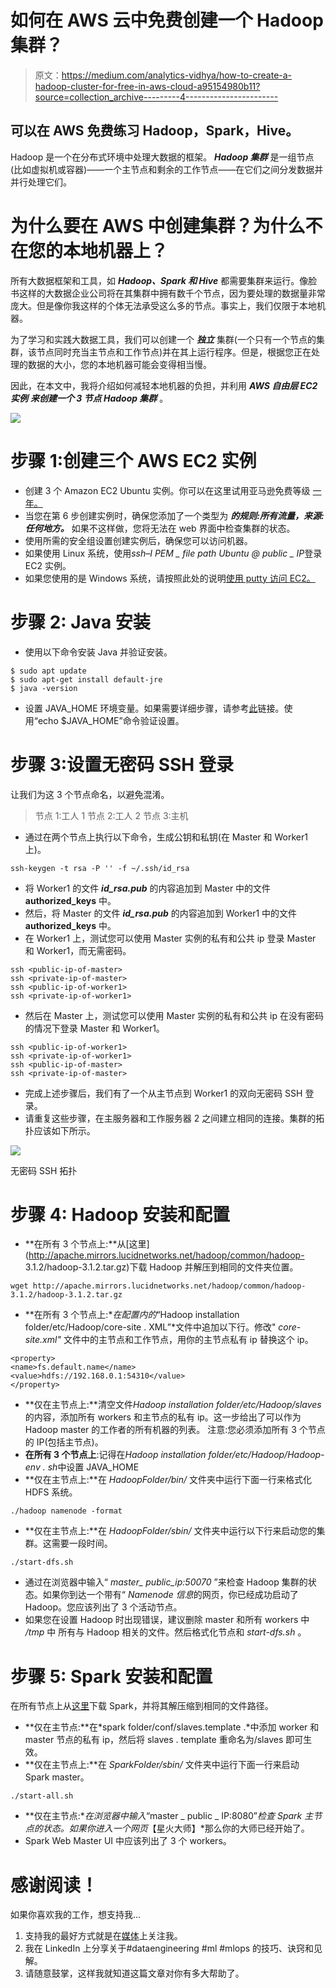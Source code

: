 # 如何在 AWS 云中免费创建一个 Hadoop 集群？

> 原文：<https://medium.com/analytics-vidhya/how-to-create-a-hadoop-cluster-for-free-in-aws-cloud-a95154980b11?source=collection_archive---------4----------------------->

## 可以在 AWS 免费练习 Hadoop，Spark，Hive。

Hadoop 是一个在分布式环境中处理大数据的框架。 ***Hadoop 集群*** 是一组节点(比如虚拟机或容器)——一个主节点和剩余的工作节点——在它们之间分发数据并并行处理它们。

# 为什么要在 AWS 中创建集群？为什么不在您的本地机器上？

所有大数据框架和工具，如 ***Hadoop、Spark 和 Hive*** 都需要集群来运行。像脸书这样的大数据企业公司将在其集群中拥有数千个节点，因为要处理的数据量非常庞大。但是像你我这样的个体无法承受这么多的节点。事实上，我们仅限于本地机器。

为了学习和实践大数据工具，我们可以创建一个 ***独立*** 集群(一个只有一个节点的集群，该节点同时充当主节点和工作节点)并在其上运行程序。但是，根据您正在处理的数据的大小，您的本地机器可能会变得相当慢。

因此，在本文中，我将介绍如何减轻本地机器的负担，并利用 ***AWS 自由层 EC2 实例*** ***来创建一个 3 节点 Hadoop 集群*** 。

![](img/f9f6e84c9a03b914dd7ef1b0f3d85a09.png)

# 步骤 1:创建三个 AWS EC2 实例

*   创建 3 个 Amazon EC2 Ubuntu 实例。你可以在这里试用亚马逊免费等级
    [一年。](https://aws.amazon.com/free/)
*   当您在第 6 步创建实例时，确保您添加了一个类型为 ***的规则:所有流量，来源:任何地方。*** 如果不这样做，您将无法在 web 界面中检查集群的状态。
*   使用所需的安全组设置创建实例后，确保您可以访问机器。
*   如果使用 Linux 系统，使用*ssh–I PEM _ file path Ubuntu @ public _ IP*登录 EC2 实例。
*   如果您使用的是 Windows 系统，请按照此处的说明[使用 putty 访问 EC2。](https://dzone.com/articles/how-set-multi-node-hadoop)

# 步骤 2: Java 安装

*   使用以下命令安装 Java 并验证安装。

```
$ sudo apt update
$ sudo apt-get install default-jre
$ java -version
```

*   设置 JAVA_HOME 环境变量。如果需要详细步骤，请参考[此](https://askubuntu.com/questions/175514/how-to-set-java-home-for-java)链接。使用“echo $JAVA_HOME”命令验证设置。

# 步骤 3:设置无密码 SSH 登录

让我们为这 3 个节点命名，以避免混淆。

> 节点 1:工人 1
> 节点 2:工人 2
> 节点 3:主机

*   通过在两个节点上执行以下命令，生成公钥和私钥(在 Master 和 Worker1 上)。

```
ssh-keygen -t rsa -P '' -f ~/.ssh/id_rsa
```

*   将 Worker1 的文件 ***id_rsa.pub*** 的内容追加到 Master 中的文件 **authorized_keys** 中。
*   然后，将 Master 的文件 ***id_rsa.pub*** 的内容追加到 Worker1 中的文件 **authorized_keys** 中。
*   在 Worker1 上，测试您可以使用 Master 实例的私有和公共 ip 登录 Master 和 Worker1，而无需密码。

```
ssh <public-ip-of-master>
ssh <private-ip-of-master>
ssh <public-ip-of-worker1>
ssh <private-ip-of-worker1>
```

*   然后在 Master 上，测试您可以使用 Master 实例的私有和公共 ip 在没有密码的情况下登录 Master 和 Worker1。

```
ssh <public-ip-of-worker1>
ssh <private-ip-of-worker1>
ssh <public-ip-of-master>
ssh <private-ip-of-master>
```

*   完成上述步骤后，我们有了一个从主节点到 Worker1 的双向无密码 SSH 登录。
*   请重复这些步骤，在主服务器和工作服务器 2 之间建立相同的连接。集群的拓扑应该如下所示。

![](img/2728ba62c55ade0f4d58a88874ca59df.png)

无密码 SSH 拓扑

# 步骤 4: Hadoop 安装和配置

*   **在所有 3 个节点上:**从[这里](http://apache.mirrors.lucidnetworks.net/hadoop/common/hadoop- 3.1.2/hadoop-3.1.2.tar.gz\)下载 Hadoop 并解压到相同的文件夹位置。

```
wget http://apache.mirrors.lucidnetworks.net/hadoop/common/hadoop-
3.1.2/hadoop-3.1.2.tar.gz
```

*   **在所有 3 个节点上:**在配置内的*“Hadoop installation folder/etc/Hadoop/core-site . XML”*文件中追加以下行。修改" *core-site.xml"* 文件中的主节点和工作节点，用你的主节点私有 ip 替换这个 ip。

```
<property>
<name>fs.default.name</name>
<value>hdfs://192.168.0.1:54310</value>
</property>
```

*   **仅在主节点上:**清空文件*Hadoop installation folder/etc/Hadoop/slaves*的内容，添加所有 workers 和主节点的私有 ip。这一步给出了可以作为 Hadoop master 的工作者的所有机器的列表。
    注意:您必须添加所有 3 个节点的 IP(包括主节点)。
*   **在所有 3 个节点上**:记得在*Hadoop installation folder/etc/Hadoop/Hadoop-env . sh*中设置 JAVA_HOME
*   **仅在主节点上:**在 *HadoopFolder/bin/* 文件夹中运行下面一行来格式化 HDFS 系统。

```
./hadoop namenode -format
```

*   **仅在主节点上:**在 *HadoopFolder/sbin/* 文件夹中运行以下行来启动您的集群。这需要一段时间。

```
./start-dfs.sh
```

*   通过在浏览器中输入“ *master_ public_ip:50070* ”来检查 Hadoop 集群的状态。如果你到达一个带有“ *Namenode 信息*的网页，你已经成功启动了 Hadoop。您应该列出了 3 个活动节点。
*   如果您在设置 Hadoop 时出现错误，建议删除 master 和所有 workers 中 */tmp* 中
    所有与 Hadoop 相关的文件。然后格式化节点和 *start-dfs.sh* 。

# 步骤 5: Spark 安装和配置

在所有节点上从[这里](https://downloads.apache.org/spark/spark-3.0.0-preview2/spark-3.0.0-preview2-bin-hadoop3.2.tgz)下载 Spark，并将其解压缩到相同的文件路径。

*   **仅在主节点:**在*spark folder/conf/slaves.template .*中添加 worker 和 master 节点的私有 ip，然后将 slaves . template 重命名为/slaves 即可生效。
*   **仅在主节点上:**在 *SparkFolder/sbin/* 文件夹中运行下面一行来启动 Spark master。

```
./start-all.sh
```

*   **仅在主节点:**在浏览器中输入*“master _ public _ IP:8080”*检查 Spark 主节点的状态。如果你进入一个网页*【星火大师】*那么你的大师已经开始了。
*   Spark Web Master UI 中应该列出了 3 个 workers。

# 感谢阅读！

如果你喜欢我的工作，想支持我…

1.  支持我的最好方式就是在[媒体](/@vinodhini-sd)上关注我。
2.  我在 LinkedIn 上分享关于#dataengineering #ml #mlops 的技巧、诀窍和见解。
3.  请随意鼓掌，这样我就知道这篇文章对你有多大帮助了。